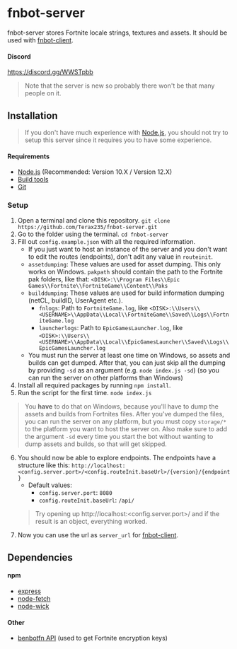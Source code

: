 # fnbot-server
fnbot-server stores Fortnite locale strings, textures and assets. It should be used with [fnbot-client](https://github.com/Terax235/fnbot-client).

#### Discord
https://discord.gg/WWSTpbb
> Note that the server is new so probably there won't be that many people on it.

## Installation
> If you don't have much experience with [Node.js](https://nodejs.org/en/), you should not try to setup this server since it requires you to have some experience.

#### Requirements
- [Node.js](https://nodejs.org/en/) (Recommended: Version 10.X / Version 12.X)
- [Build tools](https://github.com/nodejs/node-gyp)
- [Git](https://git-scm.com/downloads)

### Setup
1. Open a terminal and clone this repository. `git clone https://github.com/Terax235/fnbot-server.git`
2. Go to the folder using the terminal. `cd fnbot-server`
3. Fill out `config.example.json` with all the required information.
   - If you just want to host an instance of the server and you don't want to edit the routes (endpoints), don't adit any value in `routeinit`.
   - `assetdumping`: These values are used for asset dumping. This only works on Windows. `pakpath` should contain the path to the Fortnite pak folders, like that: `<DISK>:\\Program Files\\Epic Games\\Fortnite\\FortniteGame\\Content\\Paks`
   - `builddumping`: These values are used for build information dumping (netCL, buildID, UserAgent etc.).
     - `fnlogs`: Path to `FortniteGame.log`, like `<DISK>:\\Users\\<USERNAME>\\AppData\\Local\\FortniteGame\\Saved\\Logs\\FortniteGame.log`
     - `launcherlogs`: Path to `EpicGamesLauncher.log`, like `<DISK>:\\Users\\<USERNAME>\\AppData\\Local\\EpicGamesLauncher\\Saved\\Logs\\EpicGamesLauncher.log`
   - You must run the server at least one time on Windows, so assets and builds can get dumped. After that, you can just skip all the dumping by providing `-sd` as an argument (e.g. `node index.js -sd`) (so you can run the server on other platforms than Windows)
4. Install all required packages by running `npm install`.
5. Run the script for the first time. `node index.js`
> You **have** to do that on Windows, because you'll have to dump the assets and builds from Fortnites files. After you've dumped the files, you can run the server on any platform, but you must copy `storage/*` to the platform you want to host the server on. Also make sure to add the argument `-sd` every time you start the bot without wanting to dump assets and builds, so that will get skipped.
6. You should now be able to explore endpoints. The endpoints have a structure like this: `http://localhost:<config.server.port>/<config.routeInit.baseUrl>/{version}/{endpoint}`
   - Default values:
     - `config.server.port`: `8080`
     - `config.routeInit.baseUrl`: `/api/`
   > Try opening up http://localhost:<config.server.port>/ and if the result is an object, everything worked.
7. Now you can use the url as `server_url` for [fnbot-client](https://github.com/Terax235/fnbot-client.git).

## Dependencies
#### npm
- [express](https://www.npmjs.com/package/express)
- [node-fetch](https://www.npmjs.com/package/node-fetch)
- [node-wick](https://www.npmjs.com/package/node-wick)

#### Other
- [benbotfn API](http://benbotfn.tk:8080/api/docs) (used to get Fortnite encryption keys)